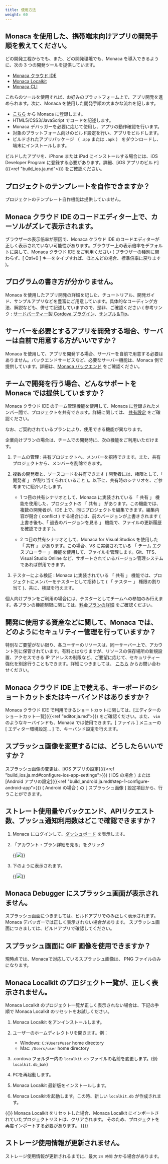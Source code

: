 ```yaml
---
title: 使用方法
weight: 60
---
```


Monaca を使用した、携帯端末向けアプリの開発手順を教えてください。
-----------------------------------------------------------------

どの開発工程からでも、また、どの開発環境でも、Monaca
を導入できるように、次の 3 つの開発ツールを提供しています。

- [Monaca クラウド IDE](/ja/products_guide/monaca_ide)
- [Monaca Localkit](/ja/products_guide/monaca_localkit)
- [Monaca CLI](/ja/products_guide/monaca_cli)

これらのツールを使用すれば、お好みのプラットフォーム上で、アプリ開発を進められます。次に、Monaca
を使用した開発手順の大まかな流れを記します。

-   [こちら](https://monaca.mobi/ja/register/start) から Monaca
    に登録します。
-   HTML5/CSS3/JavaScript でコードを記述します。
-   Monaca デバッガーを必要に応じて使用し、アプリの動作確認を行います。
-   対象のプラットフォーム向けのビルド設定を行い、アプリをビルドします。
-   ビルドされたアプリパッケージ （ `.app` または `.apk` ）
    をダウンロードし、端末にインストールします。

ビルドしたアプリを、iPhone または iPad にインストールする場合には、iOS
Developer Program に登録する必要があります。詳細、[iOS アプリのビルド]({{<ref "build_ios.ja.md">}})
をご確認ください。

プロジェクトのテンプレートを自作できますか？
--------------------------------------------

プロジェクトのテンプレート自作機能は提供していません。

Monaca クラウド IDE のコードエディター上で、カーソルがズレて表示されます。
--------------------------------------------------------------------------

ブラウザーの表示倍率が原因で、Monaca クラウド IDE
のコードエディターが正しく表示されていない可能性があります。ブラウザー上の表示倍率をデフォルトに戻して、Monaca
クラウド IDE をご利用ください ( ブラウザーの種別に関わらず、\[ Ctrl+0 \]
キーをタイプすれば、ほとんどの場合、標準倍率に戻ります )。

プログラムの書き方が分かりません。
----------------------------------

Monaca
を使用したアプリ開発の詳細を記した、チュートリアル、開発ガイド、サンプルアプリなどを豊富にご用意しています。具体的なコーディング方法、解説なども、併せて記述していますので、是非、ご確認ください
( 参考リンク :  [サードパーティー製 Cordova プラグイン](/ja/reference/third_party_phonegap)、[サンプル＆Tip](/ja/sampleapp)。

サーバーを必要とするアプリを開発する場合、サーバーは自前で用意する方がいいですか？
----------------------------------------------------------------------------------

Monaca
を使用して、アプリを開発する場合、サーバーを自前で用意する必要はありません。バックエンドサービスなど、必要なサーバー機能は、Monaca
側で提供しています。詳細は、[Monaca バックエンド](/ja/products_guide/backend) をご確認ください。

チームで開発を行う場合、どんなサポートを Monaca では提供していますか？
----------------------------------------------------------------------

Monaca クラウド IDE のチーム管理機能を使用して、Monaca
に登録されたメンバー間で、プロジェクトを共有できます。詳細に関しては、
[共有設定](/ja/products_guide/monaca_ide/overview/#team-tab) をご確認ください。

なお、ご契約されているプランにより、使用できる機能が異なります。

企業向けプランの場合は、チームでの開発時に、次の機能をご利用いただけます。

1.  チームの管理 :
    共有プロジェクトへ、メンバーを招待できます。また、共有プロジェクトから、メンバーを削除できます。
2.  複数の開発者と、ソースコードを共有できます (
    開発者には、権限として、「 開発者 」 が割り当てられていること
    )。以下に、共有時のシナリオを、ご参考までに紹介いたします。

    - 1 つ目の共有シナリオとして、Monaca に実装されている 「 共有 」 機能を使用した、プロジェクトの 「 共有 」 があります。この機能では、複数の開発者が、IDE 上で、同じプロジェクトを編集できます。編集内容が競合 ( conflict ) する場合には、前のバージョンが上書きされます ( 上書き後も、「 過去のバージョンを見る 」 機能で、ファイルの更新履歴を確認できます )。

    - 2 つ目の共有シナリオとして、Monaca for Visual Studios を使用した 「 共有 」 があります。この場合、VS に実装されている 「 チーム エクスプローラー 」 機能を使用して、ファイルを管理します。Git、TFS、Visual Studio Online など、サポートされているバージョン管理システムであれば併用できます。

3.  テスターによる検証 : Monaca に実装されている 「 共有 」
    機能では、プロジェクトにメンバーをテスターとして招待して ( 「
    テスター 」 権限の割り当て )、共に、検証を行えます。

個人向けプランをご利用の場合には、テスターとしてチームへの参加のみ行えます。各プランの機能制限に関しては、[料金プランの詳細](https://ja.monaca.io/pricing.html) をご確認ください。

開発に使用する資産などに関して、Monaca では、どのようにセキュリティー管理を行っていますか？
-------------------------------------------------------------------------------------------

特別なご要望がない限り、各ユーザーのリソースは、同一サーバー上で、アカウント別に保管されています。有料とはなりますが、リソースの保存場所の新規設置、アクセスできる
IP
アドレスの制限など、ご要望に応じて、セキュリティー強化を別途行うこともできます。詳細につきましては、
[こちら](https://ja.monaca.io/support/inquiry.html)
からお問い合わせください。

Monaca クラウド IDE 上で使える、キーボードのショートカットまたはキーバインドはありますか？
------------------------------------------------------------------------------------------

Monaca クラウド IDE で利用できるショートカットに関しては、[エディターのショートカット一覧]({{<ref "editor.ja.md">}}) をご確認ください。また、 `vim` のようなキーバインドも、Monaca では使用できます。\[ ファイル \]
メニューの \[ エディター環境設定... \] で、キーバンド設定を行えます。

スプラッシュ画像を変更するには、どうしたらいいですか？
------------------------------------------------------

スプラッシュ画像の変更は、[iOS アプリの設定]({{<ref "build_ios.ja.md#configure-ios-app-settings">}}) ( iOS の場合 )
または [Android アプリの設定]({{<ref "build_android.ja.md#step-1-configure-android-app">}}) ( Android の場合 ) の \[ スプラッシュ画像 \] 設定項目から、行うことができます。

ストレート使用量やバックエンド、APIリクエスト数、プッシュ通知利用数はどこで確認できますか？
-------------------------------------------------------------------------------------------

1.  Monaca にログインして、[ダッシュボード](https://monaca.mobi/ja/dashboard) を表示します。
2.  「アカウント・プラン詳細を見る」をクリック

    {{<img src="/images/faq/1.png">}}

3.  下のように表示されます。

    {{<img src="/images/faq/2.png">}}

Monaca Debugger にスプラッシュ画面が表示されません。
----------------------------------------------------

スプラッシュ画面につきましては、ビルドアプリでのみ正しく表示されます。
Monaca デバッガーでは正しく表示されない場合があります。
スプラッシュ画面につきましては、ビルドアプリで確認してください。

スプラッシュ画面に GIF 画像を使用できますか？
---------------------------------------------

現時点では、Monacaで対応しているスプラッシュ画像は、 PNG
ファイルのみになります。

Monaca Localkit のプロジェクト一覧が、正しく表示されません。
------------------------------------------------------------

Monaca Localkit
のプロジェクト一覧が正しく表示されない場合は、下記の手順で Monaca
Localkit のリセットをお試しください。

1.  Monaca Localkit をアンインストールします。
2.  ユーザーのホームディレクトリを開きます。例：

    -   Windows: `C:¥Users¥user` home directory
    -   Mac: `/Users/user` home directory

3.  .cordova フォルダー内の `localkit.db`
    ファイルの名前を変更します。(例: `localkit.db_bak`)
4.  PCを再起動します。
5.  Monaca Localkit 最新版をインストールします。
6.  Monaca Localkitを起動します。この時、新しい `localkit.db`
    が作成されます。

{{<note>}}
Monaca Localkit をリセットした場合、Monaca Localkit
にインポートされていたプロジェクトリストは、クリアされます。
そのため、プロジェクトを再度インポートする必要があります。
{{</note>}}

ストレージ使用情報が更新されません。
------------------------------------

ストレージ使用情報が更新されるまでに、最大 `24 時間` かかる場合があります。

